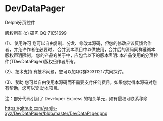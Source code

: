 # DevDataPager

  Delphi分页控件       
  
  版权所有 (c) 研究  QQ:71051699    
  
  (1)、使用许可
  您可以自由复制、分发、修改本源码，但您的修改应该反馈给作者，并允许作者在必要时，
  合并到本项目中以供使用，合并后的源码同样遵循本版权声明限制。
  您的产品的关于中，应包含以下的版本声明:
  本产品使用的分页控件(TDevDataPager)版权归作者所有。
  
  (2)、技术支持
  有技术问题，您可以加QQ群30311217共同探讨。 
  
  (3)、赞助
  您可以自由使用本源码而不需要支付任何费用。如果您觉得本源码对您有帮助，您可以赞
  助本项目。                                                     
  
  注：部分代码引用了 Developer Express 的相关单元，如有侵权可联系移除
  
  
  
  https://github.com/yanjiu-xyz/DevDataPager/blob/master/DevDataPager.png
